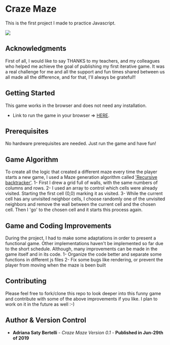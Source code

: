 # Craze Maze

This is the first project I made to practice Javascript.


![](https://media.giphy.com/media/MYyR0kmQrl9XgKlJvB/giphy.gif)


## Acknowledgments

First of all, I would like to say THANKS to my teachers, and my colleagues who helped me achieve the goal of publishing my first iterative game. It was a real challenge for me and all the support and fun times shared between us all made all the difference, and for that, I'll always be grateful!!

## Getting Started

This game works in the browser and does not need any installation.

* Link to run the game in your browser => [HERE](https://adrianasaty.github.io/ironhack-project1-craze-maze/index.html).

## Prerequisites

No hardware prerequisites are needed. Just run the game and have fun!

## Game Algorithm
To create all the logic that created a different maze every time the player starts a new game, I used a Maze generation algorithm called ['Recursive backtracker'](https://en.wikipedia.org/wiki/Maze_generation_algorithm).
1- First I drew a grid full of walls, with the same numbers of columns and rows.
2- I used an array to control which cells were already visited. Starting the first cell (0,0) marking it as visited.
3- While the current cell has any unvisited neighbor cells, I choose randomly one of the unvisited neighbors and remove the wall between the current cell and the chosen cell. Then I 'go' to the chosen cell and it starts this process again.



## Game and Coding Improvements

During the project, I had to make some adaptations in order to present a functional game. Other implementations haven't be implemented so far due to the short schedule. Although, many improvements can be made in the game itself and in its code.
1- Organize the code better and separate some functions in different js files
2- Fix some bugs like rendering, or prevent the player from moving when the maze is been built 


## Contributing

Please feel free to fork/clone this repo to look deeper into this funny game and contribute with some of the above improvements if you like. I plan to work on it in the future as well :-)

## Author & Version Control

* **Adriana Saty Bertelli** - *Craze Maze Version 0.1* - **Published in Jun-29th of 2019**


